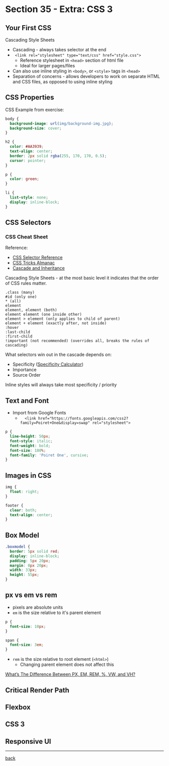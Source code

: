# Section 35 - Extra: CSS 3

## Your First CSS

Cascading Style Sheets

- Cascading - always takes selector at the end
- ` <link rel="stylesheet" type="text/css" href="style.css">`
  - Reference stylesheet in `<head>` section of html file
  - Ideal for larger pages/files
- Can also use inline styling in `<body>`, or `<style>` tags in `<head>`
- Separation of concerns - allows developers to work on separate HTML and CSS files, as opposed to using inline styling

## CSS Properties

CSS Example from exercise:

```css
body {
  background-image: url(img/background-img.jpg);
  background-size: cover;
}

h2 {
  color: #AA3939;
  text-align: center;
  border: 2px solid rgba(255, 170, 170, 0.5);
  cursor: pointer;
}

p {
  color: green;
}

li {
  list-style: none;
  display: inline-block;
}
```

## CSS Selectors

### CSS Cheat Sheet

Reference:

- [CSS Selector Reference](https://www.w3schools.com/cssref/css_selectors.asp)
- [CSS Tricks Almanac](https://css-tricks.com/almanac/)
- [Cascade and Inheritance](https://developer.mozilla.org/en-US/docs/Learn/CSS/Building_blocks/Cascade_and_inheritance)

Cascading Style Sheets - at the most basic level it indicates that the order of CSS rules matter.

```pt
.class (many)
#id (only one)
* (all)
element
element, element (both)
element element (one inside other)
element > element (only applies to child of parent)
element + element (exactly after, not inside)
:hover
:last-child
:first-child
!important (not recommended) (overrides all, breaks the rules of cascading)
```

What selectors win out in the cascade depends on:

- Specificity ([Specificity Calculator](https://specificity.keegan.st/))
- Importance
- Source Order

Inline styles will always take most specificity / priority

## Text and Font

- Import from Google Fonts
  - `  <link href="https://fonts.googleapis.com/css2?family=Poiret+One&display=swap" rel="stylesheet">`

```css
p {
  line-height: 50px;
  font-style: italic;
  font-weight: bold;
  font-size: 180%;
  font-family: 'Poiret One', cursive;
}
```

## Images in CSS

```css
img {
  float: right;
}

footer {
  clear: both;
  text-align: center;
}
```

## Box Model

```css
.boxmodel {
  border: 5px solid red;
  display: inline-block;
  padding: 5px 20px;
  margin: 0px 20px;
  width: 33px;
  height: 55px;
}
```

## px vs em vs rem

- pixels are absolute units
- `em` is the size relative to it's parent element

```css
p {
  font-size: 10px;
}

span {
  font-size: 3em;
}
```

- `rem` is the size relative to root element (`<html>`)
  - Changing parent element does not affect this

[What’s The Difference Between PX, EM, REM, %, VW, and VH?](https://elementor.com/help/whats-the-difference-between-px-em-rem-vw-and-vh/)

## Critical Render Path

## Flexbox

## CSS 3

## Responsive UI

- - -

[back](../README.md)
